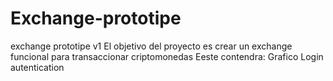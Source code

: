 # Exchange-prototipe
exchange prototipe
v1 El objetivo del proyecto es crear un exchange funcional para transaccionar criptomonedas
Eeste contendra:
Grafico
Login autentication
